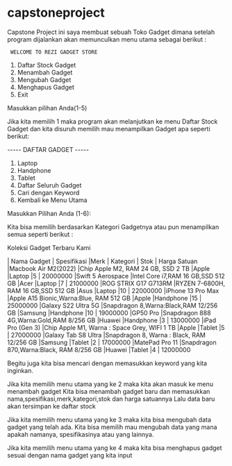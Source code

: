 # capstoneproject

Capstone Project ini saya membuat sebuah Toko Gadget dimana setelah program dijalankan akan memunculkan menu utama sebagai berikut :

~~~~~~~~~~~~~~~~~~~~~~~~~~~~~
 WELCOME TO REZI GADGET STORE
~~~~~~~~~~~~~~~~~~~~~~~~~~~~~


1. Daftar Stock Gadget
2. Menambah Gadget
3. Mengubah Gadget
4. Menghapus Gadget
5. Exit


 Masukkan pilihan Anda(1-5)
 
 Jika kita memilih 1 maka program akan melanjutkan ke menu Daftar Stock Gadget dan kita disuruh memilih mau menampilkan Gadget apa seperti berikut:
 
  ----- DAFTAR GADGET -----

 1. Laptop
 2. Handphone
 3. Tablet
 4. Daftar Seluruh Gadget
 5. Cari dengan Keyword
 6. Kembali ke Menu Utama

 Masukkan Pilihan Anda (1-6):
 
 Kita bisa memilih berdasarkan Kategori Gadgetnya atau pun menampilkan semua seperti berikut :
 
 Koleksi Gadget Terbaru Kami

 | Nama Gadget          | Spesifikasi                                   |Merk           | Kategori      | Stok  | Harga Satuan
 |Macbook Air M2(2022)  |Chip Apple M2, RAM 24 GB, SSD 2 TB             |Apple          |Laptop         |5      | 20000000
 |Swift 5 Aerospace     |Intel Core i7,RAM 16 GB,SSD 512 GB             |Acer           |Laptop         |7      | 21000000
 |ROG STRIX G17 G713RM  |RYZEN 7-6800H, RAM 16 GB,SSD 512 GB            |Asus           |Laptop         |10     | 22000000
 |iPhone 13 Pro Max     |Apple A15 Bionic,Warna:Blue, RAM 512 GB        |Apple          |Handphone      |15     | 25000000
 |Galaxy S22 Ultra 5G   |Snapdragon 8,Warna:Black,RAM 12/256 GB         |Samsung        |Handphone      |10     | 19000000
 |GP50 Pro              |Snapdragon 888 4G,Warna:Gold,RAM 8/256 GB      |Huawei         |Handphone      |3      | 13000000
 |iPad Pro (Gen 3)      |Chip Apple M1, Warna : Space Grey, WIFI 1 TB   |Apple          |Tablet         |5      | 27000000
 |Galaxy Tab S8 Ultra   |Snapdragon 8, Warna : Black, RAM 12/256 GB     |Samsung        |Tablet         |2      | 17000000
 |MatePad Pro 11        |Snapdragon 870,Warna:Black, RAM 8/256 GB       |Huawei         |Tablet         |4      | 12000000
 
 Begitu juga kita bisa mencari dengan memasukkan keyword yang kita inginkan.
 
 Jika kita memilih menu utama yang ke 2 maka kita akan masuk ke menu menambah gadget
 Kita bisa menambah gadget baru dan memasukkan nama,spesifikasi,merk,kategori,stok dan harga satuannya
 Lalu data baru akan tersimpan ke daftar stock
 
 
 Jika kita memilih menu utama yang ke 3 maka kita bisa mengubah data gadget yang telah ada. Kita bisa memilih mau mengubah data yang mana apakah namanya, spesifikasinya atau yang lainnya.
 
 Jika kita memilih menu utama yang ke 4 maka kita bisa menghapus gadget sesuai dengan nama gadget yang kita input
